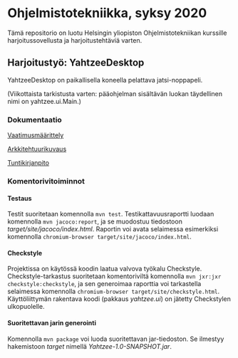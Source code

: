 # Ohjelmistotekniikka, syksy 2020

Tämä repositorio on luotu Helsingin yliopiston Ohjelmistotekniikan kurssille harjoitussovellusta ja harjoitustehtäviä varten.

## Harjoitustyö: YahtzeeDesktop

YahtzeeDesktop on paikallisella koneella pelattava jatsi-noppapeli.

(Viikottaista tarkistusta varten: pääohjelman sisältävän luokan täydellinen nimi on yahtzee.ui.Main.)

### Dokumentaatio

[Vaatimusmäärittely](dokumentaatio/vaatimusmaarittely.md)

[Arkkitehtuurikuvaus](dokumentaatio/arkkitehtuuri.md)

[Tuntikirjanpito](dokumentaatio/tuntikirjanpito.md)

### Komentorivitoiminnot

#### Testaus
Testit suoritetaan komennolla `mvn test`. Testikattavuusraportti luodaan komennolla `mvn jacoco:report`, ja se muodostuu tiedostoon _target/site/jacoco/index.html_. Raportin voi avata selaimessa esimerkiksi komennolla `chromium-browser target/site/jacoco/index.html`.

#### Checkstyle
Projektissa on käytössä koodin laatua valvova työkalu Checkstyle. Checkstyle-tarkastus suoritetaan komentoriviltä komennolla `mvn jxr:jxr checkstyle:checkstyle`, ja sen generoimaa raporttia voi tarkastella selaimessa komennolla `chromium-browser target/site/checkstyle.html`. Käyttöliittymän rakentava koodi (pakkaus _yahtzee.ui_) on jätetty Checkstylen ulkopuolelle.

#### Suoritettavan jarin generointi
Komennolla `mvn package` voi luoda suoritettavan jar-tiedoston. Se ilmestyy hakemistoon _target_ nimellä _Yahtzee-1.0-SNAPSHOT.jar_.
